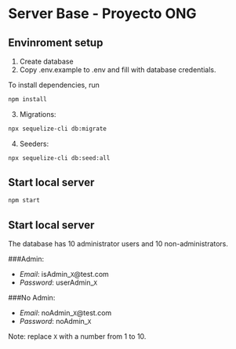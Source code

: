 # Server Base - Proyecto ONG

## Envinroment setup

1. Create database
2. Copy .env.example to .env and fill with database credentials.

To install dependencies, run

```bash
npm install
```

3. Migrations:

```bash
npx sequelize-cli db:migrate
```

4. Seeders:

```bash
npx sequelize-cli db:seed:all
```

## Start local server

```bash
npm start
```
## Start local server

The database has 10 administrator users and 10 non-administrators.

###Admin:
- *Email*: isAdmin_`X`@test.com
- *Password*: userAdmin_`X`

###No Admin:
- *Email*: noAdmin_`X`@test.com
- *Password*: noAdmin_`X`

Note: replace `X` with a number from 1 to 10.
